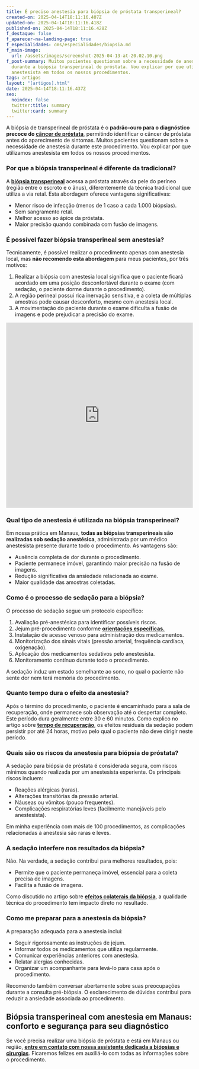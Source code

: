 ```yaml
---
title: É preciso anestesia para biópsia de próstata transperineal?
created-on: 2025-04-14T18:11:16.407Z
updated-on: 2025-04-14T18:11:16.418Z
published-on: 2025-04-14T18:11:16.428Z
f_destaque: false
f_aparecer-na-landing-page: true
f_especialidades: cms/especialidades/biopsia.md
f_main-image:
  url: /assets/images/screenshot-2025-04-13-at-20.02.10.png
f_post-summary: Muitos pacientes questionam sobre a necessidade de anestesia
  durante a biópsia transperineal de próstata. Vou explicar por que utilizamos
  anestesista em todos os nossos procedimentos.
tags: artigos
layout: "[artigos].html"
date: 2025-04-14T18:11:16.437Z
seo:
  noindex: false
  twitter:title: summary
  twitter:card: summary
---
```

A biópsia de transperineal de próstata é o **padrão-ouro para o diagnóstico precoce do [câncer de próstata](https://uroconsult.com.br/artigos/cancer-de-prostata-a-importancia-do-diagnostico-precoce/)**, permitindo identificar o câncer de próstata antes do aparecimento de sintomas. Muitos pacientes questionam sobre a necessidade de anestesia durante este procedimento. Vou explicar por que utilizamos anestesista em todos os nossos procedimentos.

### **Por que a biópsia transperineal é diferente da tradicional?**

A **[biópsia transperineal](https://uroconsult.com.br/artigos/biopsia-de-prostata-transperineal-em-manaus/)** acessa a próstata através da pele do períneo (região entre o escroto e o ânus), diferentemente da técnica tradicional que utiliza a via retal. Esta abordagem oferece vantagens significativas:

* Menor risco de infecção (menos de 1 caso a cada 1.000 biópsias).
* Sem sangramento retal.
* Melhor acesso ao ápice da próstata.
* Maior precisão quando combinada com fusão de imagens.

### **É possível fazer biópsia transperineal sem anestesia?**

Tecnicamente, é possível realizar o procedimento apenas com anestesia local, mas **não recomendo esta abordagem** para meus pacientes, por três motivos:

1. Realizar a biópsia com anestesia local significa que o paciente ficará acordado em uma posição desconfortável durante o exame (com sedação, o paciente dorme durante o procedimento).
2. A região perineal possui rica inervação sensitiva, e a coleta de múltiplas amostras pode causar desconforto, mesmo com anestesia local.
3. A movimentação do paciente durante o exame dificulta a fusão de imagens e pode prejudicar a precisão do exame.

<div style="text-align: center; margin-bottom: 20px;">
  <iframe
    width="100%"
    height="500"
    src="https://www.youtube.com/embed/WHQ7VUIqQzU"
    title="Demonstração real de uma biópsia de próstata com fusão de imagens"
    frameborder="0"
    allow="accelerometer; autoplay; clipboard-write; encrypted-media; gyroscope; picture-in-picture; web-share"
    referrerpolicy="strict-origin-when-cross-origin"
    allowfullscreen
    id="responsive-video"
    style="max-width: 800px; margin: 0 auto; display: block;"
  ></iframe>
  <script>
    function adjustIframeHeight() {
      var iframe = document.getElementById('responsive-video');
      if (window.innerWidth < 768) {
        iframe.style.height = '300px'; // Altura para celular
      } else {
        iframe.style.height = '500px'; // Altura para desktop
      }
    }  </script>
</div>

### **Qual tipo de anestesia é utilizada na biópsia transperineal?**

Em nossa prática em Manaus, **todas as biópsias transperineais são realizadas sob sedação anestésica**, administrada por um médico anestesista presente durante todo o procedimento. As vantagens são:

* Ausência completa de dor durante o procedimento.
* Paciente permanece imóvel, garantindo maior precisão na fusão de imagens.
* Redução significativa da ansiedade relacionada ao exame.
* Maior qualidade das amostras coletadas.

### **Como é o processo de sedação para a biópsia?**

O processo de sedação segue um protocolo específico:

1. Avaliação pré-anestésica para identificar possíveis riscos.
2. Jejum pré-procedimento conforme **[orientações específicas.](https://uroconsult.com.br/artigos/orientações-para-biópsia-transperineal-de-próstata/)**
3. Instalação de acesso venoso para administração dos medicamentos.
4. Monitorização dos sinais vitais (pressão arterial, frequência cardíaca, oxigenação).
5. Aplicação dos medicamentos sedativos pelo anestesista.
6. Monitoramento contínuo durante todo o procedimento.

A sedação induz um estado semelhante ao sono, no qual o paciente não sente dor nem terá memória do procedimento.

### **Quanto tempo dura o efeito da anestesia?**

Após o término do procedimento, o paciente é encaminhado para a sala de recuperação, onde permanece sob observação até o despertar completo. Este período dura geralmente entre 30 e 60 minutos. Como explico no artigo sobre **[tempo de recuperação](https://uroconsult.com.br/artigos/tempo-de-recupera%C3%A7%C3%A3o-ap%C3%B3s-bi%C3%B3psia-de-pr%C3%B3stata-transperineal-o-que-esperar/)**, os efeitos residuais da sedação podem persistir por até 24 horas, motivo pelo qual o paciente não deve dirigir neste período.

### **Quais são os riscos da anestesia para biópsia de próstata?**

A sedação para biópsia de próstata é considerada segura, com riscos mínimos quando realizada por um anestesista experiente. Os principais riscos incluem:

* Reações alérgicas (raras).
* Alterações transitórias da pressão arterial.
* Náuseas ou vômitos (pouco frequentes).
* Complicações respiratórias leves (facilmente manejáveis pelo anestesista).

Em minha experiência com mais de 100 procedimentos, as complicações relacionadas à anestesia são raras e leves.

### **A sedação interfere nos resultados da biópsia?**

Não. Na verdade, a sedação contribui para melhores resultados, pois:

* Permite que o paciente permaneça imóvel, essencial para a coleta precisa de imagens.
* Facilita a fusão de imagens.

Como discutido no artigo sobre **[efeitos colaterais da biópsia](https://uroconsult.com.br/artigos/quais-sao-os-efeitos-colaterais-e-complicacoes-da-biopsia-de-prostata-transperineal/)**, a qualidade técnica do procedimento tem impacto direto no resultado.

### **Como me preparar para a anestesia da biópsia?**

A preparação adequada para a anestesia inclui:

* Seguir rigorosamente as instruções de jejum.
* Informar todos os medicamentos que utiliza regularmente.
* Comunicar experiências anteriores com anestesia.
* Relatar alergias conhecidas.
* Organizar um acompanhante para levá-lo para casa após o procedimento.

Recomendo também conversar abertamente sobre suas preocupações durante a consulta pré-biópsia. O esclarecimento de dúvidas contribui para reduzir a ansiedade associada ao procedimento.

## **Biópsia transperineal com anestesia em Manaus: conforto e segurança para seu diagnóstico**

Se você precisa realizar uma biópsia de próstata e está em Manaus ou região, **[entre em contato com nossa assistente dedicada a biópsias e cirurgias](https://api.whatsapp.com/send?phone=5592982252490)**. Ficaremos felizes em auxiliá-lo com todas as informações sobre o procedimento.